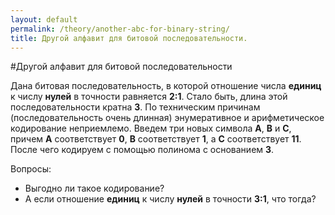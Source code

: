 ```yaml
---
layout: default
permalink: /theory/another-abc-for-binary-string/
title: Другой алфавит для битовой последовательности.
---
```


#Другой алфавит для битовой последовательности

Дана битовая последовательность, в которой отношение числа **единиц** к числу
**нулей** в точности равняется **2:1**. Стало быть, длина этой
последовательности кратна **3**. По  техническим причинам (последовательность
очень длинная) энумеративное и арифметическое кодирование неприемлемо. Введем
три новых символа **A**, **B** и **C**, причем **A** соответствует **0**, **B**
соответствует **1**, а **C**  соответствует **11**. После чего кодируем с
помощью полинома с основанием **3**.

Вопросы:

* Выгодно ли такое кодирование?
* А если отношение **единиц** к числу **нулей** в точности **3:1**, что тогда?
